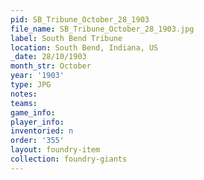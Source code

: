 ```yaml
---
pid: SB_Tribune_October_28_1903
file_name: SB_Tribune_October_28_1903.jpg
label: South Bend Tribune
location: South Bend, Indiana, US
_date: 28/10/1903
month_str: October
year: '1903'
type: JPG
notes: 
teams: 
game_info: 
player_info: 
inventoried: n
order: '355'
layout: foundry-item
collection: foundry-giants
---
```

